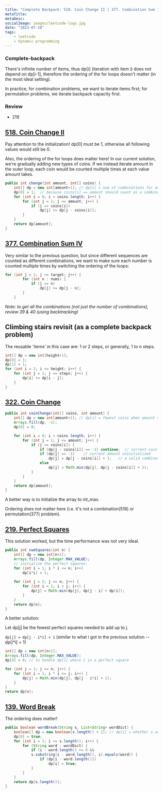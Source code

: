 ```yaml
---
title: "Complete Backpack: 518. Coin Change II | 377. Combination Sum IV | 322. Coin Change | 219. Perfect Squares | 139. Word Break"
metaTitle:
metaDesc:
socialImage: images/leetcode-logo.jpg
date: "2023-07-18"
tags:
    - leetcode
    - dynamic programming
---
```


### Complete-backpack
There's infinite number of items, thus dp[i] (iteration with item i) does not depend on dp[i-1], therefore the ordering of the for loops doesn't matter (in the most ideal setting).

In practice, for combination problems, we want to iterate items first; for permutation problems, we iterate backpack capacity first.


### Review
- 219

## [518. Coin Change II](https://leetcode.com/problems/coin-change-ii/)
Pay attention to the initialization! dp[0] must be 1, otherwise all following values would still be 0.

Also, the ordering of the for loops does matter here! In our current solution, we're gradually adding new types of coins. If we instead iterate amount in the outer loop, each coin would be counted multiple times at each value amount takes.

```java
public int change(int amount, int[] coins) {
    int[] dp = new int[amount+1]; // dp[i] = num of combinations for amount = i
    dp[0] = 1;  // because coins[i] == amount should count as a combination
    for (int i = 0; i < coins.length; i++) {
        for (int j = 1; j <= amount; j++) {
            if (j >= coins[i])
                dp[j] += dp[j - coins[i]];
        }
    }
    return dp[amount];
}
```


## [377. Combination Sum IV](https://leetcode.com/problems/combination-sum-iv/)

Very similar to the previous question, but since different sequences are counted as different combinations, we want to make sure each number is counted multiple times by switching the ordering of the loops:
```java
for (int j = 1; j <= target; j++) {
        for (int n : nums) {
            if (j >= n)
                dp[j] += dp[j - n];
        }
    }
```

*Note: to get all the combinations (not just the number of combinations), review 39 & 40 (using backtracking)*


## Climbing stairs revisit (as a complete backpack problem)
The reusable 'items' in this case are: 1 or 2 steps, or generally, 1 to n steps.
```java
int[] dp = new int[height+1];
dp[0] = 1;
dp[1] = 1;
for (int i = 2; i <= height; i++) {
    for (int j = 1; j <= steps; j++) {
        dp[i] += dp[i - j];
    }
}
```


## [322. Coin Change](https://leetcode.com/problems/coin-change/)

```java
public int coinChange(int[] coins, int amount) {
    int[] dp = new int[amount+1]; // dp[i] = fewest coins when amount = i
    Arrays.fill(dp, -1);
    dp[0] = 0;

    for (int i = 0; i < coins.length; i++) {
        for (int j = 1; j <= amount; j++) {
            if (j >= coins[i]) {
                if (dp[j - coins[i]] == -1) continue;  // current coin can't make up a valid combination
                if (dp[j] == -1)    // current amount uninitialized
                    dp[j] = dp[j - coins[i]] + 1;   // a valid combination formed by adding current coin
                else
                    dp[j] = Math.min(dp[j], dp[j - coins[i]] + 1);
            }
        }
    }
    return dp[amount];
}
```
A better way is to initialize the array to int_max. 

Ordering does not matter here (i.e. it's not a combination(518) or permutation(377) problem).

## [219. Perfect Squares](https://leetcode.com/problems/perfect-squares/)
This solution worked, but the time performance was not very ideal.
```java
public int numSquares(int n) {
    int[] dp = new int[n+1];
    Arrays.fill(dp, Integer.MAX_VALUE);
    // initialize the perfect sqaures:
    for (int i = 1; i * i <= n; i++) 
        dp[i*i] = 1;
        
    for (int j = 2; j <= n; j++) {
        for (int i = 1; i < j; i++) {
            dp[j] = Math.min(dp[j], dp[j - i] + dp[i]);
        }
    }
    return dp[n];
}
```

A better solution:


Let dp[j] be the fewest perfect squares needed to add up to j.

`dp[j] = dp[j - i*i] + 1` (similar to what i got in the previous solution -- dp[i*i] = 1)

```java
int[] dp = new int[n+1];
Arrays.fill(dp, Integer.MAX_VALUE);
dp[0] = 0; // to handle dp[i] where i is a perfect square

for (int j = 1; j <= n; j++) {
    for (int i = 1; i * i <= j; i++) {
        dp[j] = Math.min(dp[j], dp[j - i*i] + 1);
    }
}
return dp[n];
```


## [139. Word Break](https://leetcode.com/problems/word-break/)
The ordering does matter!
```java
public boolean wordBreak(String s, List<String> wordDict) {
    boolean[] dp = new boolean[s.length() + 1]; // dp[i] = whether s.substring(0, i) is parsable
    dp[0] = true;
    for (int i = 1; i <= s.length(); i++) {
        for (String word : wordDict) {
            if (i - word.length() >= 0 && 
            s.substring(i - word.length(), i).equals(word)) {
                if (dp[i - word.length()])
                    dp[i] = true;
            }
        }
    }
    return dp[s.length()];
}
```